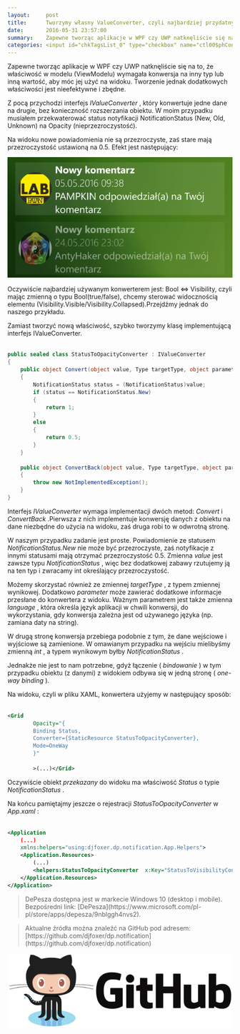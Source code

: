 ```yaml
---
layout:     post
title:      Tworzymy własny ValueConverter, czyli najbardziej przydatny obiekt w bindowaniu danych do widoku (XAML/C#)
date:       2016-05-31 23:57:00
summary:    Zapewne tworząc aplikacje w WPF czy UWP natknęliście się na to, że właściwość w modelu (ViewModelu) wymagała konwersja na inny typ lub inną wartość, aby móc jej użyć na widoku. Tworzenie jednak dodatkowych właściwości jest nieefektywne i zbędne. Z pocą przychodzi interfejs IValueConverter, który kon...
categories: <input id="chkTagsList_0" type="checkbox" name="ctl00$phContentRight$chkTagsList$chkTagsList_0" checked="checked" value="1"><label for="chkTagsList_0">windows</label> <input id="chkTagsList_3" type="checkbox" name="ctl00$phContentRight$chkTagsList$chkTagsList_3" checked="checked" value="8"><label for="chkTagsList_3">oprogramowanie</label> <input id="chkTagsList_7" type="checkbox" name="ctl00$phContentRight$chkTagsList$chkTagsList_7" checked="checked" value="128"><label for="chkTagsList_7">programowanie</label>
---
```




Zapewne tworząc aplikacje w WPF czy UWP natknęliście się na to, że właściwość w modelu (ViewModelu) wymagała konwersja na inny typ lub inną wartość, aby móc jej użyć na widoku. Tworzenie jednak dodatkowych właściwości jest nieefektywne i zbędne. 

Z pocą przychodzi interfejs  *IValueConverter* , który konwertuje jedne dane na drugie, bez konieczność rozszerzania obiektu. W moim przypadku musiałem przekwaterować status notyfikacji NotificationStatus (New, Old, Unknown) na Opacity (nieprzezroczystość).

Na widoku nowe powiadomienia nie są przezroczyste, zaś stare mają przezroczystość ustawioną na 0.5. Efekt jest następujący:



![desk](https://raw.githubusercontent.com/djfoxer/djfoxer.github.io/master/_img/2016-5-31-_36_/g_-_608x405_-_-_73651x20160601002238_0.png)



Oczywiście najbardziej używanym konwerterem jest: Bool <=> Visibility, czyli mając zmienną o typu Bool(true/false), chcemy sterować widocznością elementu (Visibility.Visible/Visibility.Collapsed).Przejdźmy jednak do naszego przykładu.

Zamiast tworzyć nową właściwość, szybko tworzymy klasę implementującą interfejs IValueConverter.


```csharp

public sealed class StatusToOpacityConverter : IValueConverter
{
    public object Convert(object value, Type targetType, object parameter, string language)
    {
        NotificationStatus status = (NotificationStatus)value;
        if (status == NotificationStatus.New)
        {
            return 1;
        }
        else
        {
            return 0.5;
        }
    }

    public object ConvertBack(object value, Type targetType, object parameter, string language)
    {
        throw new NotImplementedException();
    }
}

```


Interfejs  *IValueConverter*  wymaga implementacji dwóch metod:  *Convert*  i  *ConvertBack* .Pierwsza z nich implementuje konwersję danych z obiektu na dane niezbędne do użycia na widoku, zaś druga robi to w odwrotną stronę.

W naszym przypadku zadanie jest proste. Powiadomienie ze statusem  *NotificationStatus.New*  nie może być przezroczyste, zaś notyfikacje z innymi statusami mają otrzymać przezroczystość 0.5. Zmienna  *value*  jest zawsze typu  *NotificationStatus* , więc bez dodatkowej zabawy rzutujemy ją na ten typ i zwracamy int określający przezroczystość.

Możemy skorzystać również ze zmiennej  *targetType* , z typem zmiennej wynikowej. Dodatkowo  *parameter*  może zawierać dodatkowe informacje przesłane do konwertera z widoku. Ważnym parametrem jest także zmienna  *language* , która określa język aplikacji w chwili konwersji, do wykorzystania, gdy konwersja zależna jest od używanego języka (np. zamiana daty na string).

W drugą stronę konwersja przebiega podobnie z tym, że dane wejściowe i wyjściowe są zamienione. W omawianym przypadku na wejściu mielibyśmy zmienną  *int* , a typem wynikowym byłby  *NotificationStatus* .

Jednakże nie jest to nam potrzebne, gdyż łączenie ( *bindowanie* ) w tym przypadku obiektu (z danymi) z widokiem odbywa się w jedną stronę ( *one-way binding* ).

Na widoku, czyli w pliku XAML, konwertera użyjemy w następujący sposób:


```xml

<Grid
        Opacity="{
        Binding Status, 
        Converter={StaticResource StatusToOpacityConverter},
        Mode=OneWay
        }" 
                      
        >(...)</Grid>

```


Oczywiście obiekt  *przekazany*  do widoku ma właściwość  *Status*  o typie  *NotificationStatus* . 

Na końcu pamiętajmy jeszcze o rejestracji  *StatusToOpacityConverter*  w  *App.xaml* :


```xml

<Application
    (...)
    xmlns:helpers="using:djfoxer.dp.notification.App.Helpers">
    <Application.Resources>
        (...)
        <helpers:StatusToOpacityConverter  x:Key="StatusToVisibilityConverter"  />
    </Application.Resources>
</Application>

```



<blockquote>
<p>DePesza dostępna jest w markecie Windows 10 (desktop i mobile). Bezpośredni link: [DePesza](https://www.microsoft.com/pl-pl/store/apps/depesza/9nblggh4nvs2).</p>
</blockquote>

<blockquote>
<p>Aktualne źródła można znaleźć na GitHub pod adresem:
[https://github.com/djfoxer/dp.notification](https://github.com/djfoxer/dp.notification)</p>
</blockquote>


![desk](https://raw.githubusercontent.com/djfoxer/djfoxer.github.io/master/_img/2016-5-31-_36_/g_-_608x405_-_-_73651x20160601010129_0.png)


